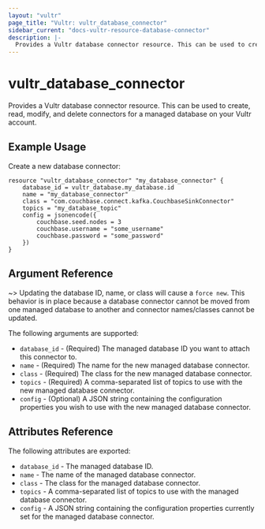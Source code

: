 ```yaml
---
layout: "vultr"
page_title: "Vultr: vultr_database_connector"
sidebar_current: "docs-vultr-resource-database-connector"
description: |-
  Provides a Vultr database connector resource. This can be used to create, read, modify, and delete connectors for a managed database on your Vultr account.
---
```


# vultr_database_connector

Provides a Vultr database connector resource. This can be used to create, read, modify, and delete connectors for a managed database on your Vultr account.

## Example Usage

Create a new database connector:

```hcl
resource "vultr_database_connector" "my_database_connector" {
	database_id = vultr_database.my_database.id
	name = "my_database_connector"
	class = "com.couchbase.connect.kafka.CouchbaseSinkConnector"
	topics = "my_database_topic"
	config = jsonencode({
		couchbase.seed.nodes = 3
		couchbase.username = "some_username"
		couchbase.password = "some_password"
	})
}
```

## Argument Reference


~> Updating the database ID, name, or class will cause a `force new`. This behavior is in place because a database connector cannot be moved from one managed database to another and connector names/classes cannot be updated.

The following arguments are supported:

* `database_id` - (Required) The managed database ID you want to attach this connector to.
* `name` - (Required) The name for the new managed database connector.
* `class` - (Required) The class for the new managed database connector.
* `topics` - (Required) A comma-separated list of topics to use with the new managed database connector.
* `config` - (Optional) A JSON string containing the configuration properties you wish to use with the new managed database connector.

## Attributes Reference

The following attributes are exported:

* `database_id` - The managed database ID.
* `name` - The name of the managed database connector.
* `class` - The class for the managed database connector.
* `topics` - A comma-separated list of topics to use with the managed database connector.
* `config` - A JSON string containing the configuration properties currently set for the managed database connector.
